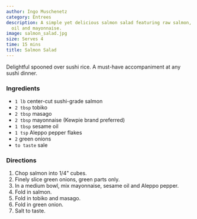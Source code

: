 ```yaml
---
author: Ingo Muschenetz
category: Entrees
description: A simple yet delicious salmon salad featuring raw salmon, tobiko, sesame
  oil and mayonnaise.
image: salmon_salad.jpg
size: Serves 4
time: 15 mins
title: Salmon Salad
---
```


Delightful spooned over sushi rice. A must-have accompaniment at any sushi dinner.

### Ingredients

* `1 lb` center-cut sushi-grade salmon
* `2 tbsp` tobiko
* `2 tbsp` masago
* `2 tbsp` mayonnaise (Kewpie brand preferred)
* `1 tbsp` sesame oil
* `1 tsp` Aleppo pepper flakes
* `2` green onions
* `to taste` sale

### Directions

1. Chop salmon into 1/4" cubes.
2. Finely slice green onions, green parts only.
3. In a medium bowl, mix mayonnaise, sesame oil and Aleppo pepper.
4. Fold in salmon.
5. Fold in tobiko and masago.
6. Fold in green onion.
7. Salt to taste.

